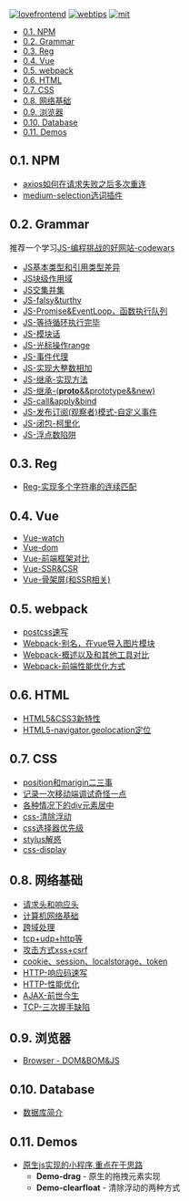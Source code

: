 [![lovefrontend](https://img.shields.io/badge/LOVE-FRONTEND-red.svg?style=for-the-badge)](https://github.com/JiangWeixian/JS-Tips) [![webtips](https://img.shields.io/badge/TIPS-WEB-blue.svg?style=for-the-badge)](https://github.com/JiangWeixian/JS-Tips) [![mit](https://img.shields.io/badge/LICENSE-MIT-blue.svg?style=for-the-badge)](https://github.com/JiangWeixian/JS-Tips)

<!-- TOC -->

- [0.1. NPM](#01-npm)
- [0.2. Grammar](#02-grammar)
- [0.3. Reg](#03-reg)
- [0.4. Vue](#04-vue)
- [0.5. webpack](#05-webpack)
- [0.6. HTML](#06-html)
- [0.7. CSS](#07-css)
- [0.8. 网络基础](#08-网络基础)
- [0.9. 浏览器](#09-浏览器)
- [0.10. Database](#010-database)
- [0.11. Demos](#011-demos)

<!-- /TOC -->

## 0.1. NPM

* [axios如何在请求失败之后多次重连](https://github.com/JiangWeixian/JS-Tips/blob/master/NPM/axioRetry.js)
* [medium-selection选词插件](https://github.com/JiangWeixian/JS-Tips/blob/master/NPM/selection.md)

## 0.2. Grammar

推荐一个学习[JS-编程挑战的好网站-codewars](https://www.codewars.com)

* [JS基本类型和引用类型差异](https://github.com/JiangWeixian/JS-Tips/blob/master/Grammar/JS%E5%9F%BA%E6%9C%AC%E7%B1%BB%E5%9E%8B%E5%92%8C%E5%BC%95%E7%94%A8%E7%B1%BB%E5%9E%8B%E5%B7%AE%E5%BC%82.md)
* [JS块级作用域](https://github.com/JiangWeixian/JS-Tips/blob/master/Grammar/JS%E5%9D%97%E7%BA%A7%E4%BD%9C%E7%94%A8%E5%9F%9F.md)
* [JS交集并集](https://github.com/JiangWeixian/JS-Tips/blob/master/Grammar/JS%E4%BA%A4%E9%9B%86%E5%B9%B6%E9%9B%86%E7%AD%89.md)
* [JS-falsy&turthy](https://github.com/JiangWeixian/JS-Tips/blob/master/Grammar/JS-falsy%26turthy.md)
* [JS-Promise&EventLoop，函数执行队列](https://github.com/JiangWeixian/JS-Tips/blob/master/Grammar/JS-Promise%26EventLoop%E5%87%BD%E6%95%B0%E6%89%A7%E8%A1%8C%E9%98%9F%E5%88%97.md)
* [JS-等待循环执行完毕](https://github.com/JiangWeixian/JS-Tips/blob/master/Grammar/JS-%E7%AD%89%E5%BE%85%E5%BE%AA%E7%8E%AF%E6%89%A7%E8%A1%8C%E5%AE%8C%E6%AF%95.md)
* [JS-模块话](https://github.com/JiangWeixian/JS-Tips/blob/master/Grammar/JS%20-%20%E6%A8%A1%E5%9D%97%E8%AF%9D.md)
* [JS-光标操作range](https://github.com/JiangWeixian/JS-Tips/blob/master/Grammar/JS-%E5%85%89%E6%A0%87%E6%93%8D%E4%BD%9Crange.md)
* [JS-事件代理](https://github.com/JiangWeixian/JS-Tips/blob/master/Grammar/JS-%E4%BA%8B%E4%BB%B6%E4%BB%A3%E7%90%86.md)
* [JS-实现大整数相加](https://github.com/JiangWeixian/JS-Tips/blob/master/Grammar/JS-%E5%AE%9E%E7%8E%B0%E5%A4%A7%E6%95%B4%E6%95%B0%E7%9B%B8%E5%8A%A0.md)
* [JS-继承-实现方法](https://github.com/JiangWeixian/JS-Tips/blob/master/Grammar/JS-%E7%BB%A7%E6%89%BF.md)
* [JS-继承-(__proto__&&prototype&&new)](https://github.com/JiangWeixian/JS-Tips/blob/master/Grammar/JS-__proto__%26%26prototype%26%26new.md)
* [JS-call&apply&bind](https://github.com/JiangWeixian/JS-Tips/blob/master/Grammar/JS-call%26apply%26%E4%B8%8A%E4%B8%8B%E6%96%87%E7%8E%AF%E5%A2%83.md)
* [JS-发布订阅(观察者)模式-自定义事件](https://github.com/JiangWeixian/JS-Tips/blob/master/Grammar/JS-%E8%A7%82%E5%AF%9F%E8%80%85%E6%A8%A1%E5%BC%8F-%E8%87%AA%E5%AE%9A%E4%B9%89%E4%BA%8B%E4%BB%B6.md)
* [JS-闭包-柯里化](https://github.com/JiangWeixian/JS-Tips/blob/master/Grammar/JS-%E9%97%AD%E5%8C%85-%E6%9F%AF%E9%87%8C%E5%8C%96.md)
* [JS-浮点数陷阱](https://github.com/JiangWeixian/JS-Tips/blob/master/Grammar/JS-%E6%B5%AE%E7%82%B9%E6%95%B0%E9%99%B7%E9%98%B1.md)

## 0.3. Reg

* [Reg-实现多个字符串的连续匹配](https://github.com/JiangWeixian/JS-Tips/blob/master/Reg/Reg-%E6%AD%A3%E5%88%99%E5%8C%B9%E9%85%8D%E5%A4%9A%E4%B8%AA%E8%BF%9E%E7%BB%AD%E5%AD%97%E7%AC%A6%E4%B8%B2.md)

## 0.4. Vue

* [Vue-watch](https://github.com/JiangWeixian/JS-Tips/blob/master/Vue/Vue-watch.md)
* [Vue-dom](https://github.com/JiangWeixian/JS-Tips/blob/master/Vue/Vue-dom.md)
* [Vue-前端框架对比](https://github.com/JiangWeixian/JS-Tips/blob/master/Vue/Vue-%E5%89%8D%E7%AB%AF%E6%A1%86%E6%9E%B6%E5%AF%B9%E6%AF%94.md)
* [Vue-SSR&CSR](https://github.com/JiangWeixian/JS-Tips/blob/master/Vue/Vue-%E6%9C%8D%E5%8A%A1%E7%AB%AF%E6%B8%B2%E6%9F%93SSR%26%E5%AE%A2%E6%88%B7%E7%AB%AF%E6%B8%B2%E6%9F%93CSR.md)
* [Vue-骨架屏(和SSR相关)](https://github.com/JiangWeixian/JS-Tips/blob/master/Vue/Vue-%E9%AA%A8%E6%9E%B6%E5%B1%8F.md)

## 0.5. webpack

* [postcss速写](https://github.com/JiangWeixian/JS-Tips/blob/master/Webpack/postcss.md)
* [Webpack-别名，在vue导入图片模块](https://github.com/JiangWeixian/JS-Tips/blob/master/Webpack/webpack-import%E5%88%AB%E5%90%8D%E9%97%AE%E9%A2%98.md)
* [Webpack-概述以及和其他工具对比](https://github.com/JiangWeixian/JS-Tips/blob/master/Webpack/webpack-%E6%A6%82%E8%BF%B0%E4%BB%A5%E5%8F%8A%E5%92%8C%E5%85%B6%E4%BB%96%E6%9E%84%E5%BB%BA%E5%B7%A5%E5%85%B7.md)
* [Webpack-前端性能优化方式](https://github.com/JiangWeixian/JS-Tips/blob/master/Webpack/webpack-%E5%89%8D%E7%AB%AF%E6%80%A7%E8%83%BD%E4%BC%98%E5%8C%96.md)

## 0.6. HTML

* [HTML5&CSS3新特性](https://github.com/JiangWeixian/JS-Tips/blob/master/HTML/html%26css%E6%96%B0%E7%89%B9%E6%80%A7.md)
* [HTML5-navigator.geolocation定位](https://github.com/JiangWeixian/JS-Tips/blob/master/HTML/HTML5-%E5%AE%9A%E4%BD%8D.md)

## 0.7. CSS

* [position和marigin二三事](https://github.com/JiangWeixian/JS-Tips/blob/master/CSS/position%E5%92%8Cmargin.md)
* [记录一次移动端调试奇怪一点](https://github.com/JiangWeixian/JS-Tips/blob/master/CSS/%E7%A7%BB%E5%8A%A8%E7%AB%AF.md)
* [各种情况下的div元素居中](https://github.com/JiangWeixian/JS-Tips/blob/master/CSS/%E5%90%84%E7%A7%8D%E6%83%85%E5%86%B5%E4%B8%8B%E7%9A%84%E5%85%83%E7%B4%A0%E5%B1%85%E4%B8%AD.md)
* [css-清除浮动](https://github.com/JiangWeixian/JS-Tips/blob/master/CSS/css-%E6%B8%85%E9%99%A4%E6%B5%AE%E5%8A%A8.md)
* [css选择器优先级](https://github.com/JiangWeixian/JS-Tips/blob/master/CSS/css%E9%80%89%E6%8B%A9%E5%99%A8%E4%BC%98%E5%85%88%E7%BA%A7.md)
* [stylus解惑](https://github.com/JiangWeixian/JS-Tips/blob/master/CSS/stylus%E8%A7%A3%E6%83%91.md)
* [css-display](https://github.com/JiangWeixian/JS-Tips/blob/master/CSS/css-display.md)

## 0.8. 网络基础

* [请求头和响应头](https://github.com/JiangWeixian/JS-Tips/blob/master/%E7%BD%91%E7%BB%9C%E5%9F%BA%E7%A1%80/request%26responseHeader.md)
* [计算机网络基础](https://github.com/JiangWeixian/JS-Tips/blob/master/%E7%BD%91%E7%BB%9C%E5%9F%BA%E7%A1%80/%E8%AE%A1%E7%AE%97%E6%9C%BA%E7%BD%91%E7%BB%9C.md)
* [跨域处理](https://github.com/JiangWeixian/JS-Tips/blob/master/%E7%BD%91%E7%BB%9C%E5%9F%BA%E7%A1%80/%E8%B7%A8%E5%9F%9F%E5%A4%84%E7%90%86.md)
* [tcp+udp+http等](https://github.com/JiangWeixian/JS-Tips/blob/master/%E7%BD%91%E7%BB%9C%E5%9F%BA%E7%A1%80/TCP%2BUDP%2BHTTP%2B%E8%BD%AE%E8%AF%A2%2BWebsocket.md)
* [攻击方式xss+csrf](https://github.com/JiangWeixian/JS-Tips/blob/master/%E7%BD%91%E7%BB%9C%E5%9F%BA%E7%A1%80/xss%2Bcsrf.md)
* [cookie、session、localstorage、token](https://github.com/JiangWeixian/JS-Tips/blob/master/%E7%BD%91%E7%BB%9C%E5%9F%BA%E7%A1%80/cookie%2Bsession%2Blocalstorage%2Btoken.md)
* [HTTP-响应码速写](https://github.com/JiangWeixian/JS-Tips/blob/master/%E7%BD%91%E7%BB%9C%E5%9F%BA%E7%A1%80/HTTP-%E7%8A%B6%E6%80%81%E7%A0%81.md)
* [HTTP-性能优化](https://github.com/JiangWeixian/JS-Tips/blob/master/%E7%BD%91%E7%BB%9C%E5%9F%BA%E7%A1%80/HTTP-%E6%80%A7%E8%83%BD%E4%BC%98%E5%8C%96.md)
* [AJAX-前世今生](https://github.com/JiangWeixian/JS-Tips/blob/master/%E7%BD%91%E7%BB%9C%E5%9F%BA%E7%A1%80/AJAX-%E5%89%8D%E4%B8%96%E4%BB%8A%E7%94%9F%E8%A7%A3%E6%83%91.md)
* [TCP-三次握手缺陷](https://github.com/JiangWeixian/JS-Tips/blob/master/%E7%BD%91%E7%BB%9C%E5%9F%BA%E7%A1%80/TCP-%E4%B8%89%E6%AC%A1%E6%8F%A1%E6%89%8B%E7%BC%BA%E9%99%B7.md)

## 0.9. 浏览器

* [Browser - DOM&BOM&JS]()

## 0.10. Database

* [数据库简介](https://github.com/JiangWeixian/JS-Tips/blob/master/DataBase/%E6%95%B0%E6%8D%AE%E5%BA%93%E7%AE%80%E4%BB%8B.md)

## 0.11. Demos

* [原生js实现的小程序,重点在于思路](https://github.com/JiangWeixian/JS-Tips/blob/master/Demos/content.md)
    * **Demo-drag** - 原生的拖拽元素实现
    * **Demo-clearfloat** - 清除浮动的两种方式
